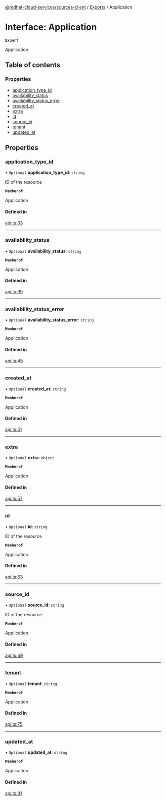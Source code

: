 [@redhat-cloud-services/sources-client](../README.md) / [Exports](../modules.md) / Application

# Interface: Application

**`Export`**

Application

## Table of contents

### Properties

- [application\_type\_id](Application.md#application_type_id)
- [availability\_status](Application.md#availability_status)
- [availability\_status\_error](Application.md#availability_status_error)
- [created\_at](Application.md#created_at)
- [extra](Application.md#extra)
- [id](Application.md#id)
- [source\_id](Application.md#source_id)
- [tenant](Application.md#tenant)
- [updated\_at](Application.md#updated_at)

## Properties

### application\_type\_id

• `Optional` **application\_type\_id**: `string`

ID of the resource

**`Memberof`**

Application

#### Defined in

[api.ts:33](https://github.com/RedHatInsights/javascript-clients/blob/main/packages/sources/api.ts#L33)

___

### availability\_status

• `Optional` **availability\_status**: `string`

**`Memberof`**

Application

#### Defined in

[api.ts:39](https://github.com/RedHatInsights/javascript-clients/blob/main/packages/sources/api.ts#L39)

___

### availability\_status\_error

• `Optional` **availability\_status\_error**: `string`

**`Memberof`**

Application

#### Defined in

[api.ts:45](https://github.com/RedHatInsights/javascript-clients/blob/main/packages/sources/api.ts#L45)

___

### created\_at

• `Optional` **created\_at**: `string`

**`Memberof`**

Application

#### Defined in

[api.ts:51](https://github.com/RedHatInsights/javascript-clients/blob/main/packages/sources/api.ts#L51)

___

### extra

• `Optional` **extra**: `object`

**`Memberof`**

Application

#### Defined in

[api.ts:57](https://github.com/RedHatInsights/javascript-clients/blob/main/packages/sources/api.ts#L57)

___

### id

• `Optional` **id**: `string`

ID of the resource

**`Memberof`**

Application

#### Defined in

[api.ts:63](https://github.com/RedHatInsights/javascript-clients/blob/main/packages/sources/api.ts#L63)

___

### source\_id

• `Optional` **source\_id**: `string`

ID of the resource

**`Memberof`**

Application

#### Defined in

[api.ts:69](https://github.com/RedHatInsights/javascript-clients/blob/main/packages/sources/api.ts#L69)

___

### tenant

• `Optional` **tenant**: `string`

**`Memberof`**

Application

#### Defined in

[api.ts:75](https://github.com/RedHatInsights/javascript-clients/blob/main/packages/sources/api.ts#L75)

___

### updated\_at

• `Optional` **updated\_at**: `string`

**`Memberof`**

Application

#### Defined in

[api.ts:81](https://github.com/RedHatInsights/javascript-clients/blob/main/packages/sources/api.ts#L81)
